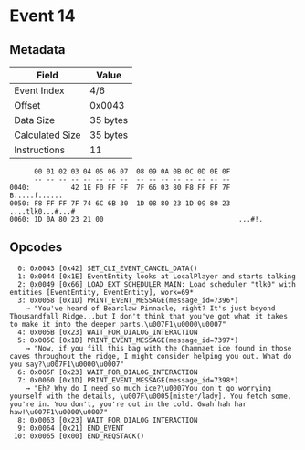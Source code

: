 # Event 14

## Metadata

| Field           | Value    |
|-----------------|----------|
| Event Index     | 4/6      |
| Offset          | 0x0043   |
| Data Size       | 35 bytes |
| Calculated Size | 35 bytes |
| Instructions    | 11       |

```
      00 01 02 03 04 05 06 07  08 09 0A 0B 0C 0D 0E 0F
      -- -- -- -- -- -- -- --  -- -- -- -- -- -- -- --
0040:          42 1E F0 FF FF  7F 66 03 80 F8 FF FF 7F     B.....f......
0050: F8 FF FF 7F 74 6C 6B 30  1D 08 80 23 1D 09 80 23  ....tlk0...#...#
0060: 1D 0A 80 23 21 00                                 ...#!.          
```

## Opcodes

```
  0: 0x0043 [0x42] SET_CLI_EVENT_CANCEL_DATA()
  1: 0x0044 [0x1E] EventEntity looks at LocalPlayer and starts talking
  2: 0x0049 [0x66] LOAD_EXT_SCHEDULER_MAIN: Load scheduler "tlk0" with entities [EventEntity, EventEntity], work=69*
  3: 0x0058 [0x1D] PRINT_EVENT_MESSAGE(message_id=7396*)
    → "You've heard of Bearclaw Pinnacle, right? It's just beyond Thousandfall Ridge...but I don't think that you've got what it takes to make it into the deeper parts.\u007F1\u0000\u0007"
  4: 0x005B [0x23] WAIT_FOR_DIALOG_INTERACTION
  5: 0x005C [0x1D] PRINT_EVENT_MESSAGE(message_id=7397*)
    → "Now, if you fill this bag with the Chamnaet ice found in those caves throughout the ridge, I might consider helping you out. What do you say?\u007F1\u0000\u0007"
  6: 0x005F [0x23] WAIT_FOR_DIALOG_INTERACTION
  7: 0x0060 [0x1D] PRINT_EVENT_MESSAGE(message_id=7398*)
    → "Eh? Why do I need so much ice?\u0007You don't go worrying yourself with the details, \u007F\u0005[mister/lady]. You fetch some, you're in. You don't, you're out in the cold. Gwah hah har haw!\u007F1\u0000\u0007"
  8: 0x0063 [0x23] WAIT_FOR_DIALOG_INTERACTION
  9: 0x0064 [0x21] END_EVENT
 10: 0x0065 [0x00] END_REQSTACK()
```
